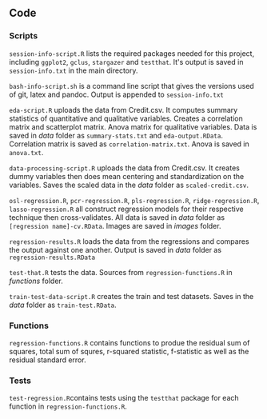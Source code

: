## Code

### Scripts

`session-info-script.R` lists the required packages needed for this project, including `ggplot2`, `gclus`, `stargazer` and `testthat`. It's output is saved in `session-info.txt` in the main directory.

`bash-info-script.sh` is a command line script that gives the versions used of git, latex and pandoc. Output is appended to `session-info.txt`

`eda-script.R` uploads the data from Credit.csv. It computes summary statistics of quantitative and qualitative variables. Creates a correlation matrix and scatterplot matrix. Anova matrix for qualitative variables. Data is saved in _data_ folder as `summary-stats.txt` and `eda-output.RData`. Correlation matrix is saved as `correlation-matrix.txt`. Anova is saved in `anova.txt`.

`data-processing-script.R` uploads the data from Credit.csv. It creates dummy variables then does mean centering and standardization on the variables. Saves the scaled data in the _data_ folder as `scaled-credit.csv`.

`osl-regression.R`, `pcr-regression.R`, `pls-regression.R`, `ridge-regression.R`, `lasso-regression.R` all construct regression models for their respective technique then cross-validates. All data is saved in _data_ folder as `[regression name]-cv.RData`. Images are saved in _images_ folder.

`regression-results.R` loads the data from the regressions and compares the output against one another. Output is saved in _data_ folder as `regression-results.RData`

`test-that.R` tests the data. Sources from `regression-functions.R` in _functions_ folder.

`train-test-data-script.R` creates the train and test datasets. Saves in the _data_ folder as `train-test.RData`.

### Functions

`regression-functions.R` contains functions to produe the residual sum of squares, total sum of squres, r-squared statistic, f-statistic as well as the residual standard error.

### Tests

`test-regression.R`contains tests using the `testthat` package for each function in `regression-functions.R`.